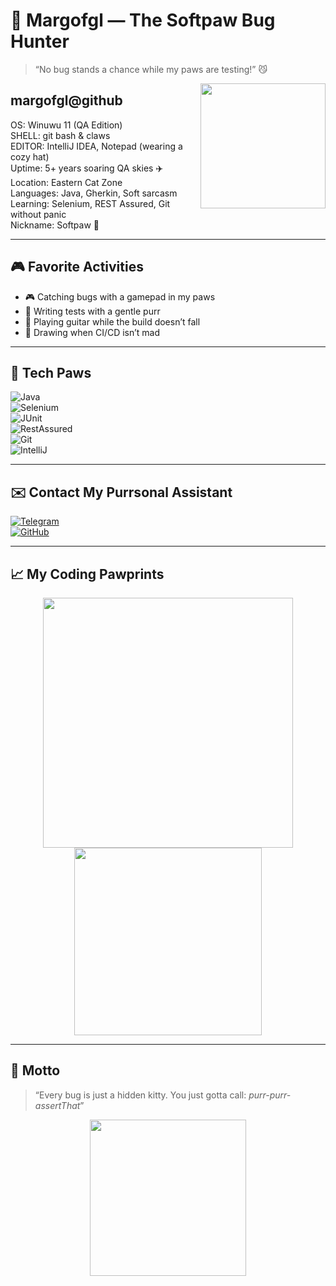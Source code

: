 # 🐾 Margofgl — The Softpaw Bug Hunter

> “No bug stands a chance while my paws are testing!” 😼

<img src="https://media.giphy.com/media/JIX9t2j0ZTN9S/giphy.gif" width="200" align="right" />

## margofgl@github  
OS: Winuwu 11 (QA Edition)  <br>
SHELL: git bash & claws  <br>
EDITOR: IntelliJ IDEA, Notepad (wearing a cozy hat)  <br>
Uptime: 5+ years soaring QA skies ✈️  <br>
Location: Eastern Cat Zone  <br>
Languages: Java, Gherkin, Soft sarcasm  <br>
Learning: Selenium, REST Assured, Git without panic  <br>
Nickname: Softpaw 🐾  

---

## 🎮 Favorite Activities

- 🎮 Catching bugs with a gamepad in my paws  
- 🧪 Writing tests with a gentle purr  
- 🎸 Playing guitar while the build doesn’t fall  
- 🎨 Drawing when CI/CD isn’t mad  

---

## 🧰 Tech Paws

![Java](https://img.shields.io/badge/-Java-ffadc6?style=for-the-badge&logo=java&logoColor=white)  
![Selenium](https://img.shields.io/badge/-Selenium-b0e0e6?style=for-the-badge&logo=selenium)  
![JUnit](https://img.shields.io/badge/-JUnit-f9c5d1?style=for-the-badge&logo=junit5)  
![RestAssured](https://img.shields.io/badge/-RestAssured-ffc3a0?style=for-the-badge)  
![Git](https://img.shields.io/badge/-Git-d5a6bd?style=for-the-badge&logo=git)  
![IntelliJ](https://img.shields.io/badge/-IntelliJ_IDEA-ffcad4?style=for-the-badge&logo=intellij-idea)  

---

## ✉️ Contact My Purrsonal Assistant

[![Telegram](https://img.shields.io/badge/-@mrgtc-2CA5E0?style=flat&logo=telegram&logoColor=white)](https://t.me/mrgtc)  
[![GitHub](https://img.shields.io/badge/-margofgl-181717?style=flat&logo=github&logoColor=white)](https://github.com/margofgl)

---

## 📈 My Coding Pawprints

<p align="center">
  <img src="https://github-readme-stats.vercel.app/api?username=margofgl&show_icons=true&theme=catppuccin" width="400" />
  <img src="https://github-readme-stats.vercel.app/api/top-langs/?username=margofgl&layout=compact&theme=catppuccin" width="300" />
</p>

---

## 🐾 Motto

> “Every bug is just a hidden kitty. You just gotta call: *purr-purr-assertThat*”

<p align="center">
  <img src="https://media.giphy.com/media/ICOgUNjpvO0PC/giphy.gif" width="250" />
</p>
